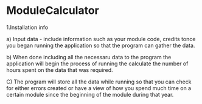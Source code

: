 # ModuleCalculator


1.Installation info


a) Input data - include information such as your module code, credits tonce you began running the application so that the program can gather the data.

b) When done including all the necessaru data to the program the application will begin the process of running the calculate the number of hours spent on the data that was required.

C) The program will store all the data while running so that you can check for either errors created or have a view of how you spend much time on a certain module since the beginning of the module during that year.
